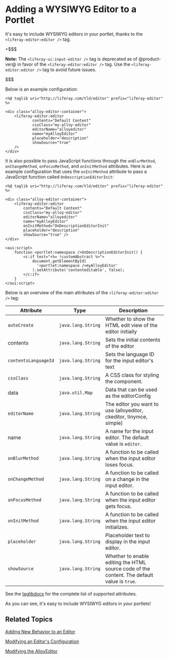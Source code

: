 # Adding a WYSIWYG Editor to a Portlet [](id=adding-a-wysiwyg-editor-to-a-portlet)

It's easy to include WYSIWYG editors in your portlet, thanks to the 
`<liferay-editor:editor />` tag. 

+$$$

**Note:** The `<liferay-ui:input-editor />` tag is deprecated as of
@product-ver@ in favor of the `<liferay-editor:editor />` tag. Use the
`<liferay-editor:editor />` tag to avoid future issues.

$$$

Below is an example configuration:

    <%@ taglib uri="http://liferay.com/tld/editor" prefix="liferay-editor" %>
    
    <div class="alloy-editor-container">
        <liferay-editor:editor
        		contents="Default Content"
        		cssClass="my-alloy-editor"
        		editorName="alloyeditor"
        		name="myAlloyEditor"
        		placeholder="description"
        		showSource="true" 
        /> 
    </div>

It is also possible to pass JavaScript functions through the `onBlurMethod`, 
`onChangeMethod`, `onFocusMethod`, and `onInitMethod` attributes. Here is an 
example configuration that uses the `onInitMethod` attribute to pass
a JavaScript function called `OnDescriptionEditorInit`:

    <%@ taglib uri="http://liferay.com/tld/editor" prefix="liferay-editor" %>
    
    <div class="alloy-editor-container">
        <liferay-editor:editor
            contents="Default Content"
            cssClass="my-alloy-editor"
            editorName="alloyeditor"
            name="myAlloyEditor"
            onInitMethod="OnDescriptionEditorInit"
            placeholder="description"
            showSource="true" />
    </div>
 
    <aui:script>
        function <portlet:namespace />OnDescriptionEditorInit() {
            <c:if test="<%= !customAbstract %>">
                document.getElementById(
                  '<portlet:namespace />myAlloyEditor'
                ).setAttribute('contenteditable', false);
            </c:if>
        }
    </aui:script>

Below is an overview of the main attributes of the `<liferay-editor:editor />` 
tag:

| Attribute | Type | Description |
| --- | --- | --- |
| `autoCreate` | `java.lang.String` | Whether to show the HTML edit view of the editor initially |
| contents | `java.lang.String` | Sets the initial contents of the editor |
| `contentsLanguageId` | `java.lang.String` | Sets the language ID for the input editor's text |
| `cssClass` | `java.lang.String` | A CSS class for styling the component. |
| data | `java.util.Map` | Data that can be used as the editorConfig |
| `editorName` | `java.lang.String` | The editor you want to use (alloyeditor, ckeditor, tinymce, simple) |
| name | `java.lang.String` | A name for the input editor. The default value is `editor`. |
| `onBlurMethod` | `java.lang.String` | A function to be called when the input editor loses focus. |
| `onChangeMethod` | `java.lang.String` | A function to be called on a change in the input editor. |
| `onFocusMethod` | `java.lang.String` | A function to be called when the input editor gets focus. |
| `onInitMethod` | `java.lang.String` | A function to be called when the input editor initializes. |
| `placeholder` | `java.lang.String` | Placeholder text to display in the input editor. |
| `showSource` | `java.lang.String` | Whether to enable editing the HTML source code of the content. The default value  is `true`. |

See the 
[taglibdocs](@app-ref@/frontend-editor/latest/taglibdocs/liferay-editor/editor.html) 
for the complete list of supported attributes. 

As you can see, it's easy to include WYSIWYG editors in your portlets! 

## Related Topics [](id=related-topics)

[Adding New Behavior to an Editor](/develop/tutorials/-/knowledge_base/7-1/adding-new-behavior-to-an-editor)

[Modifying an Editor's Configuration](/develop/tutorials/-/knowledge_base/7-1/modifying-an-editors-configuration)

[Modifying the AlloyEditor](/develop/tutorials/-/knowledge_base/7-1/alloyeditor)
